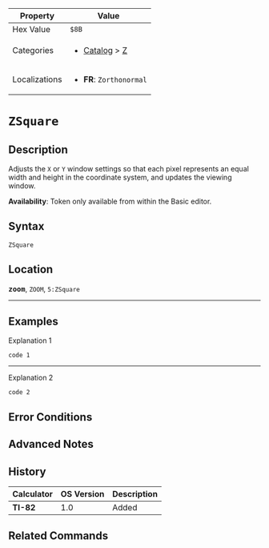 | Property      | Value |
|---------------|-------|
| Hex Value     | `$8B`|
| Categories    | <ul><li>[Catalog](<../categories/Catalog.md>) > [Z](<../categories/Catalog.md#Z>)</li></ul> |
| Localizations | <ul><li><b>FR</b>: `Zorthonormal`</li></ul> |

# `ZSquare`

## Description
Adjusts the `X` or `Y` window settings so that each pixel represents an equal width and height in the coordinate system, and updates the viewing window.


<b>Availability</b>: Token only available from within the Basic editor.

## Syntax
`ZSquare`

## Location
<tt><kbd><b>zoom</b></kbd></tt>, `ZOOM`, `5:ZSquare`
<hr>

## Examples

Explanation 1
```ti-basic
code 1
```
---
Explanation 2
```ti-basic
code 2
```

## Error Conditions


## Advanced Notes


## History
| Calculator | OS Version | Description |
|------------|------------|-------------|
| <b>TI-82</b> | 1.0 | Added |

## Related Commands


